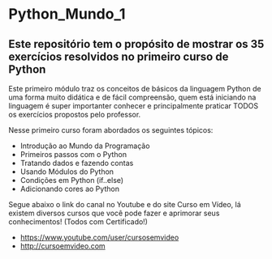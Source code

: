 # Python_Mundo_1

## Este repositório tem o propósito de mostrar os 35 exercícios resolvidos no primeiro curso de Python

Este primeiro módulo traz os conceitos de básicos da linguagem Python de uma forma muito didática e de fácil compreensão, quem está iniciando na linguagem é super importanter 
conhecer e principalmente praticar TODOS os exercícios propostos pelo professor.

Nesse primeiro curso foram abordados os seguintes tópicos:

- Introdução ao Mundo da Programação
- Primeiros passos com o Python
- Tratando dados e fazendo contas
- Usando Módulos do Python
- Condições em Python (if..else)
- Adicionando cores ao Python

Segue abaixo o link do canal no Youtube e do site Curso em Vídeo, lá existem diversos cursos que você pode fazer e aprimorar seus conhecimentos! (Todos com Certificado!)

- https://www.youtube.com/user/cursosemvideo
- http://cursoemvideo.com
